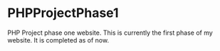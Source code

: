 # PHPProjectPhase1
PHP Project phase one website.
This is currently the first phase of my website.
It is completed as of now.
